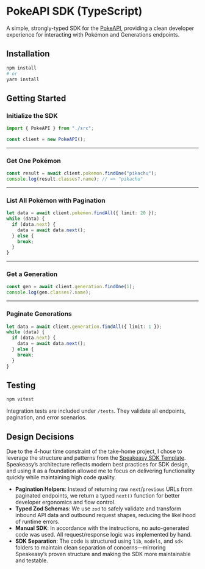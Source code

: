 # PokeAPI SDK (TypeScript)

A simple, strongly-typed SDK for the [PokeAPI](https://pokeapi.co/), providing a clean developer experience for interacting with Pokémon and Generations endpoints.

## Installation

```bash
npm install
# or
yarn install
```

## Getting Started

### Initialize the SDK

```ts
import { PokeAPI } from "./src";

const client = new PokeAPI();
```

---

### Get One Pokémon

```ts
const result = await client.pokemon.findOne("pikachu");
console.log(result.classes?.name); // => "pikachu"
```

---

### List All Pokémon with Pagination

```ts
let data = await client.pokemon.findAll({ limit: 20 });
while (data) {
  if (data.next) {
    data = await data.next();
  } else {
    break;
  }
}
```

---

### Get a Generation

```ts
const gen = await client.generation.findOne(1);
console.log(gen.classes?.name);
```

---

### Paginate Generations

```ts
let data = await client.generation.findAll({ limit: 1 });
while (data) {
  if (data.next) {
    data = await data.next();
  } else {
    break;
  }
}
```

## Testing

```bash
npm vitest
```

Integration tests are included under `/tests`. They validate all endpoints, pagination, and error scenarios.

## Design Decisions

Due to the 4-hour time constraint of the take-home project, I chose to leverage the structure and patterns from the [Speakeasy SDK Template](https://github.com/speakeasy-sdks/template-sdk). Speakeasy’s architecture reflects modern best practices for SDK design, and using it as a foundation allowed me to focus on delivering functionality quickly while maintaining high code quality.

- **Pagination Helpers**: Instead of returning raw `next`/`previous` URLs from paginated endpoints, we return a typed `next()` function for better developer ergonomics and flow control.
- **Typed Zod Schemas**: We use `zod` to safely validate and transform inbound API data and outbound request shapes, reducing the likelihood of runtime errors.
- **Manual SDK**: In accordance with the instructions, no auto-generated code was used. All request/response logic was implemented by hand.
- **SDK Separation**: The code is structured using `lib`, `models`, and `sdk` folders to maintain clean separation of concerns—mirroring Speakeasy’s proven structure and making the SDK more maintainable and testable.
